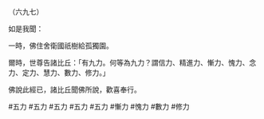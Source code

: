 （六九七）

如是我聞：

一時，佛住舍衛國祇樹給孤獨園。

爾時，世尊告諸比丘：「有九力。何等為九力？謂信力、精進力、慚力、愧力、念力、定力、慧力、數力、修力。」

佛說此經已，諸比丘聞佛所說，歡喜奉行。



#五力
#五力
#五力
#五力
#五力
#慚力
#愧力
#數力
#修力
